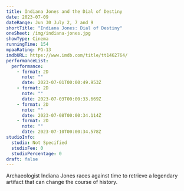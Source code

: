 ```yaml
---
title: Indiana Jones and the Dial of Destiny
date: 2023-07-09
dateRange: Jun 30 July 2, 7 and 9
shortTitle: "Indiana Jones: Dial of Destiny"
oneSheet: /img/indiana-jones.jpg
showType: Cinema
runningTime: 154
mpaaRating: PG-13
imdbURL: https://www.imdb.com/title/tt1462764/
performanceList:
  performance:
    - format: 2D
      note: ""
      date: 2023-07-01T00:00:49.953Z
    - format: 2D
      note: ""
      date: 2023-07-03T00:00:33.669Z
    - format: 2D
      note: ""
      date: 2023-07-08T00:00:34.114Z
    - format: 2D
      note: ""
      date: 2023-07-10T00:00:34.578Z
studioInfo:
  studio: Not Specified
  studioFee: 0
  studioPercentage: 0
draft: false
---
```

Archaeologist Indiana Jones races against time to retrieve a legendary artifact that can change the course of history.